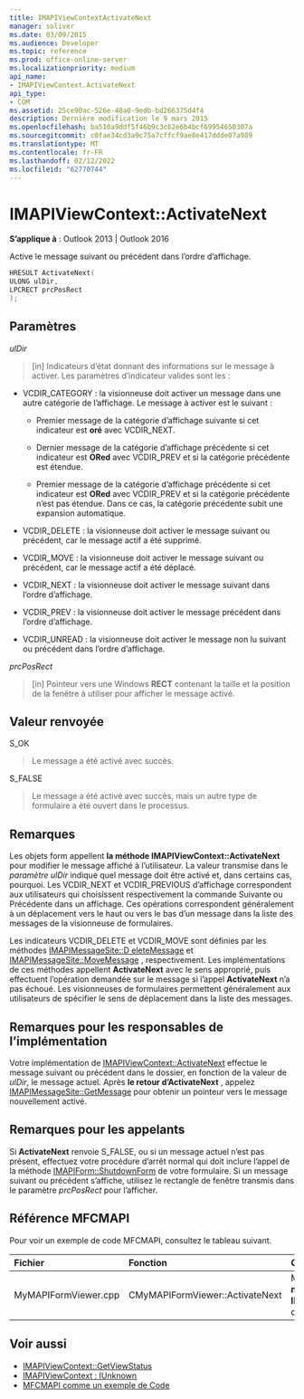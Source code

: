 ```yaml
---
title: IMAPIViewContextActivateNext
manager: soliver
ms.date: 03/09/2015
ms.audience: Developer
ms.topic: reference
ms.prod: office-online-server
ms.localizationpriority: medium
api_name:
- IMAPIViewContext.ActivateNext
api_type:
- COM
ms.assetid: 25ce90ac-526e-48a0-9edb-bd266375d4f4
description: Dernière modification le 9 mars 2015
ms.openlocfilehash: ba510a9ddf5f46b9c3c62e6b4bcf69954650307a
ms.sourcegitcommit: c0fae34cd3a9c75a7cffcf9ae8e417ddde07a989
ms.translationtype: MT
ms.contentlocale: fr-FR
ms.lasthandoff: 02/12/2022
ms.locfileid: "62770744"
---
```

# <a name="imapiviewcontextactivatenext"></a>IMAPIViewContext::ActivateNext

**S’applique à** : Outlook 2013 | Outlook 2016 
  
Active le message suivant ou précédent dans l’ordre d’affichage. 
  
```cpp
HRESULT ActivateNext(
ULONG ulDir,
LPCRECT prcPosRect
);
```

## <a name="parameters"></a>Paramètres

_ulDir_
  
> [in] Indicateurs d’état donnant des informations sur le message à activer. Les paramètres d’indicateur valides sont les :
    
  - VCDIR_CATEGORY : la visionneuse doit activer un message dans une autre catégorie de l’affichage. Le message à activer est le suivant : 
        
    - Premier message de la catégorie d’affichage suivante si cet indicateur est **oré** avec VCDIR_NEXT. 
        
    - Dernier message de la catégorie d’affichage précédente si cet indicateur est **ORed** avec VCDIR_PREV et si la catégorie précédente est étendue. 
        
    - Premier message de la catégorie d’affichage précédente si cet indicateur est **ORed** avec VCDIR_PREV et si la catégorie précédente n’est pas étendue. Dans ce cas, la catégorie précédente subit une expansion automatique. 
        
  - VCDIR_DELETE : la visionneuse doit activer le message suivant ou précédent, car le message actif a été supprimé. 
        
  - VCDIR_MOVE : la visionneuse doit activer le message suivant ou précédent, car le message actif a été déplacé. 
        
  - VCDIR_NEXT : la visionneuse doit activer le message suivant dans l’ordre d’affichage. 
        
  - VCDIR_PREV : la visionneuse doit activer le message précédent dans l’ordre d’affichage. 
        
  - VCDIR_UNREAD : la visionneuse doit activer le message non lu suivant ou précédent dans l’ordre d’affichage. 
    
_prcPosRect_
  
> [in] Pointeur vers une Windows **RECT** contenant la taille et la position de la fenêtre à utiliser pour afficher le message activé. 
    
## <a name="return-value"></a>Valeur renvoyée

S_OK 
  
> Le message a été activé avec succès. 
    
S_FALSE 
  
> Le message a été activé avec succès, mais un autre type de formulaire a été ouvert dans le processus.
    
## <a name="remarks"></a>Remarques

Les objets form appellent **la méthode IMAPIViewContext::ActivateNext** pour modifier le message affiché à l’utilisateur. La valeur transmise dans le _paramètre ulDir_ indique quel message doit être activé et, dans certains cas, pourquoi. Les VCDIR_NEXT et VCDIR_PREVIOUS d’affichage correspondent aux utilisateurs qui choisissent respectivement la commande  Suivante ou  Précédente dans un affichage. Ces opérations correspondent généralement à un déplacement vers le haut ou vers le bas d’un message dans la liste des messages de la visionneuse de formulaires. 
  
Les indicateurs VCDIR_DELETE et VCDIR_MOVE sont définies par les méthodes [IMAPIMessageSite::D eleteMessage](imapimessagesite-deletemessage.md) et [IMAPIMessageSite::MoveMessage](imapimessagesite-movemessage.md) , respectivement. Les implémentations de ces méthodes appellent **ActivateNext** avec le sens approprié, puis effectuent l’opération demandée sur le message si l’appel **ActivateNext** n’a pas échoué. Les visionneuses de formulaires permettent généralement aux utilisateurs de spécifier le sens de déplacement dans la liste des messages. 
  
## <a name="notes-to-implementers"></a>Remarques pour les responsables de l’implémentation

Votre implémentation de [IMAPIViewContext::ActivateNext](imapiviewcontext-activatenext.md) effectue le message suivant ou précédent dans le dossier, en fonction de la valeur de  _ulDir_, le message actuel. Après **le retour d’ActivateNext** , appelez [IMAPIMessageSite::GetMessage](imapimessagesite-getmessage.md) pour obtenir un pointeur vers le message nouvellement activé. 
  
## <a name="notes-to-callers"></a>Remarques pour les appelants

Si **ActivateNext** renvoie S_FALSE, ou si un message actuel n’est pas présent, effectuez votre procédure d’arrêt normal qui doit inclure l’appel de la méthode [IMAPIForm::ShutdownForm](imapiform-shutdownform.md) de votre formulaire. Si un message suivant ou précédent s’affiche, utilisez le rectangle de fenêtre transmis dans le paramètre _prcPosRect_ pour l’afficher. 
  
## <a name="mfcmapi-reference"></a>Référence MFCMAPI

Pour voir un exemple de code MFCMAPI, consultez le tableau suivant.
  
|**Fichier**|**Fonction**|**Commentaire**|
|:-----|:-----|:-----|
|MyMAPIFormViewer.cpp  <br/> |CMyMAPIFormViewer::ActivateNext  <br/> |MFCMAPI implémente la **méthode IMAPIViewContext::ActivateNext** dans cette fonction. |
   
## <a name="see-also"></a>Voir aussi

- [IMAPIViewContext::GetViewStatus](imapiviewcontext-getviewstatus.md)
- [IMAPIViewContext : IUnknown](imapiviewcontextiunknown.md)
- [MFCMAPI comme un exemple de Code](mfcmapi-as-a-code-sample.md)

